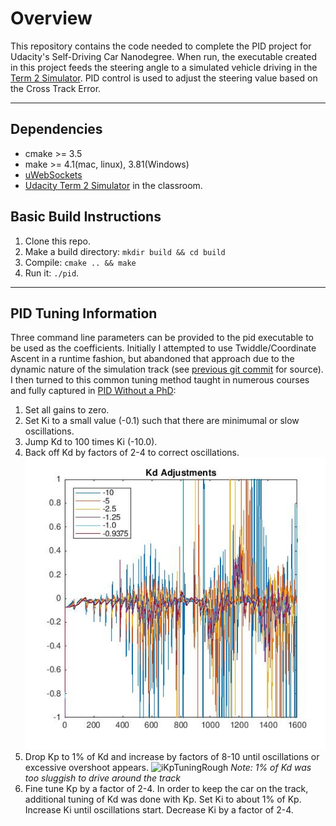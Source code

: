 # Overview

This repository contains the code needed to complete the PID project for Udacity's Self-Driving Car Nanodegree.  When run, the executable created in this project feeds the steering angle to a simulated vehicle driving in the [Term 2 Simulator](https://github.com/udacity/self-driving-car-sim/releases).  PID control is used to adjust the steering value based on the Cross Track Error.

---

## Dependencies

* cmake >= 3.5
* make >= 4.1(mac, linux), 3.81(Windows)
* [uWebSockets](https://github.com/uWebSockets/uWebSockets)
* [Udacity Term 2 Simulator](https://github.com/udacity/self-driving-car-sim/releases) in the classroom.


## Basic Build Instructions

1. Clone this repo.
2. Make a build directory: `mkdir build && cd build`
3. Compile: `cmake .. && make`
4. Run it: `./pid`. 

---

[iKd]: ./data/KdTuning.jpg "Kd Tuning"
[iKpTuningRough]: ./data/KpTuningRough.jpg" "Kp Tuning Rough"

## PID Tuning Information

Three command line parameters can be provided to the pid executable to be used as the coefficients.  Initially I attempted to use Twiddle/Coordinate Ascent in a runtime fashion, but abandoned that approach due to the dynamic nature of the simulation track (see [previous git commit](https://github.com/Merberg/CarND-PID-Control-Project/tree/a8063e40dc301fa688fc396c0c9475dcf6e0c090) for source).  I then turned to this common tuning method taught in numerous courses and fully captured in [PID Without a PhD](http://www.wescottdesign.com/articles/pid/pidWithoutAPhd.pdf):
1. Set all gains to zero.
2. Set Ki to a small value (-0.1) such that there are minimumal or slow oscillations.
2. Jump Kd to 100 times Ki (-10.0).
3. Back off Kd by factors of 2-4 to correct oscillations.
![iKd]
4. Drop Kp to 1% of Kd and increase by factors of 8-10 until oscillations or excessive overshoot appears. 
![iKpTuningRough]
*Note: 1% of Kd was too sluggish to drive around the track*
5. Fine tune Kp by a factor of 2-4.  In order to keep the car on the track, additional tuning of Kd was done with Kp.
Set Ki to about 1% of Kp.
Increase Ki until oscillations start.
Decrease Ki by a factor of 2-4.



